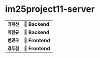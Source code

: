 # im25project11-server

<table>
  <tbody>
    <tr>
      <td align="center">
        <a href="https://github.com/codeFabian">
          <sub>
            <b>최재선</b>
          </sub>
        </a>
        <br>
      </td>
      <td>
        <strong>🚩 Backend</strong>
      </td>
    </tr>
     <tr>
      <td align="center">
        <a href="https://github.com/sokim1616">
          <sub>
            <b>이현규</b>
          </sub>
        </a>
        <br>
      </td>
      <td>
        <strong>🚩 Backend</strong>
      </td>
    </tr>
      <td align="center">
        <a href="https://github.com/bombamong">
          <sub>
            <b>변민우</b>
          </sub>
        </a>
        <br>
      </td>
      <td>
        <strong>🏁 Frontend</strong>
      </td>
    </tr>
    <tr>
      <td align="center">
        <a href="https://github.com/Kyung-Douhyun">
          <sub>
            <b>경두현</b>
          </sub>
        </a>
        <br>
      </td>
      <td>
        <strong>🏁 Frontend</strong>
      </td>
    </tr>
    <tr>
  </tbody>
</table>
